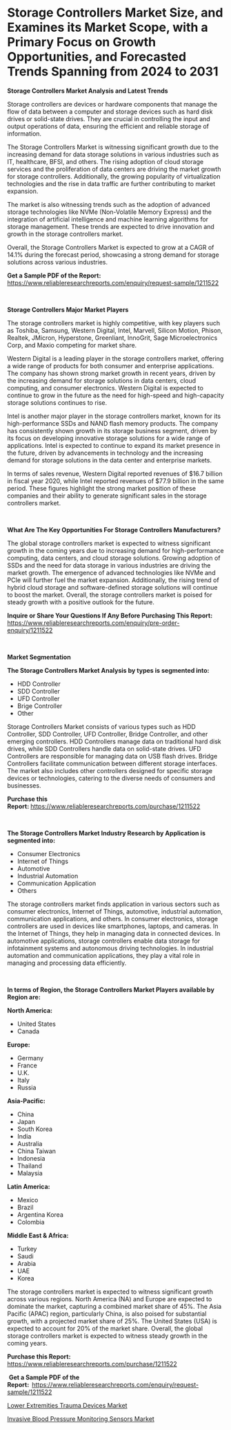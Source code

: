 <p><h1>Storage Controllers Market Size, and Examines its Market Scope, with a Primary Focus on Growth Opportunities, and Forecasted Trends Spanning from 2024 to 2031</h1></p><p><strong>Storage Controllers Market Analysis and Latest Trends</strong></p>
<p><p>Storage controllers are devices or hardware components that manage the flow of data between a computer and storage devices such as hard disk drives or solid-state drives. They are crucial in controlling the input and output operations of data, ensuring the efficient and reliable storage of information.</p><p>The Storage Controllers Market is witnessing significant growth due to the increasing demand for data storage solutions in various industries such as IT, healthcare, BFSI, and others. The rising adoption of cloud storage services and the proliferation of data centers are driving the market growth for storage controllers. Additionally, the growing popularity of virtualization technologies and the rise in data traffic are further contributing to market expansion.</p><p>The market is also witnessing trends such as the adoption of advanced storage technologies like NVMe (Non-Volatile Memory Express) and the integration of artificial intelligence and machine learning algorithms for storage management. These trends are expected to drive innovation and growth in the storage controllers market.</p><p>Overall, the Storage Controllers Market is expected to grow at a CAGR of 14.1% during the forecast period, showcasing a strong demand for storage solutions across various industries.</p></p>
<p><strong>Get a Sample PDF of the Report:&nbsp;</strong> <a href="https://www.reliableresearchreports.com/enquiry/request-sample/1211522">https://www.reliableresearchreports.com/enquiry/request-sample/1211522</a></p>
<p>&nbsp;</p>
<p><strong>Storage Controllers Major Market Players</strong></p>
<p><p>The storage controllers market is highly competitive, with key players such as Toshiba, Samsung, Western Digital, Intel, Marvell, Silicon Motion, Phison, Realtek, JMicron, Hyperstone, Greenliant, InnoGrit, Sage Microelectronics Corp, and Maxio competing for market share.</p><p>Western Digital is a leading player in the storage controllers market, offering a wide range of products for both consumer and enterprise applications. The company has shown strong market growth in recent years, driven by the increasing demand for storage solutions in data centers, cloud computing, and consumer electronics. Western Digital is expected to continue to grow in the future as the need for high-speed and high-capacity storage solutions continues to rise.</p><p>Intel is another major player in the storage controllers market, known for its high-performance SSDs and NAND flash memory products. The company has consistently shown growth in its storage business segment, driven by its focus on developing innovative storage solutions for a wide range of applications. Intel is expected to continue to expand its market presence in the future, driven by advancements in technology and the increasing demand for storage solutions in the data center and enterprise markets.</p><p>In terms of sales revenue, Western Digital reported revenues of $16.7 billion in fiscal year 2020, while Intel reported revenues of $77.9 billion in the same period. These figures highlight the strong market position of these companies and their ability to generate significant sales in the storage controllers market.</p></p>
<p>&nbsp;</p>
<p><strong>What Are The Key Opportunities For Storage Controllers Manufacturers?</strong></p>
<p><p>The global storage controllers market is expected to witness significant growth in the coming years due to increasing demand for high-performance computing, data centers, and cloud storage solutions. Growing adoption of SSDs and the need for data storage in various industries are driving the market growth. The emergence of advanced technologies like NVMe and PCIe will further fuel the market expansion. Additionally, the rising trend of hybrid cloud storage and software-defined storage solutions will continue to boost the market. Overall, the storage controllers market is poised for steady growth with a positive outlook for the future.</p></p>
<p><strong>Inquire or Share Your Questions If Any Before Purchasing This Report:</strong> <a href="https://www.reliableresearchreports.com/enquiry/pre-order-enquiry/1211522">https://www.reliableresearchreports.com/enquiry/pre-order-enquiry/1211522</a></p>
<p>&nbsp;</p>
<p><strong>Market Segmentation</strong></p>
<p><strong>The Storage Controllers Market Analysis by types is segmented into:</strong></p>
<p><ul><li>HDD Controller</li><li>SDD Controller</li><li>UFD Controller</li><li>Brige Controller</li><li>Other</li></ul></p>
<p><p>Storage Controllers Market consists of various types such as HDD Controller, SDD Controller, UFD Controller, Bridge Controller, and other emerging controllers. HDD Controllers manage data on traditional hard disk drives, while SDD Controllers handle data on solid-state drives. UFD Controllers are responsible for managing data on USB flash drives. Bridge Controllers facilitate communication between different storage interfaces. The market also includes other controllers designed for specific storage devices or technologies, catering to the diverse needs of consumers and businesses.</p></p>
<p><strong>Purchase this Report:&nbsp;</strong><a href="https://www.reliableresearchreports.com/purchase/1211522">https://www.reliableresearchreports.com/purchase/1211522</a></p>
<p>&nbsp;</p>
<p><strong>The Storage Controllers Market Industry Research by Application is segmented into:</strong></p>
<p><ul><li>Consumer Electronics</li><li>Internet of Things</li><li>Automotive</li><li>Industrial Automation</li><li>Communication Application</li><li>Others</li></ul></p>
<p><p>The storage controllers market finds application in various sectors such as consumer electronics, Internet of Things, automotive, industrial automation, communication applications, and others. In consumer electronics, storage controllers are used in devices like smartphones, laptops, and cameras. In the Internet of Things, they help in managing data in connected devices. In automotive applications, storage controllers enable data storage for infotainment systems and autonomous driving technologies. In industrial automation and communication applications, they play a vital role in managing and processing data efficiently.</p></p>
<p>&nbsp;</p>
<p><strong>In terms of Region, the Storage Controllers Market Players available by Region are:</strong></p>
<p>
    <p> <strong> North America: </strong>
        <ul>
            <li>United States</li>
            <li>Canada</li>
        </ul>
        </p> 
    <p> <strong> Europe: </strong>
        <ul>
            <li>Germany</li>
            <li>France</li>
            <li>U.K.</li>
            <li>Italy</li>
            <li>Russia</li>
        </ul>
        </p> 
    <p> <strong> Asia-Pacific: </strong>
        <ul>
            <li>China</li>
            <li>Japan</li>
            <li>South Korea</li>
            <li>India</li>
            <li>Australia</li>
            <li>China Taiwan</li>
            <li>Indonesia</li>
            <li>Thailand</li>
            <li>Malaysia</li>
        </ul>
        </p> 
    <p> <strong> Latin America: </strong>
        <ul>
            <li>Mexico</li>
            <li>Brazil</li>
            <li>Argentina Korea</li>
            <li>Colombia</li>
        </ul>
        </p> 
    <p> <strong> Middle East & Africa: </strong>
        <ul>
            <li>Turkey</li>
            <li>Saudi</li>
            <li>Arabia</li>
            <li>UAE</li>
            <li>Korea</li>
        </ul>
    </p>
    </p>
<p><p>The storage controllers market is expected to witness significant growth across various regions. North America (NA) and Europe are expected to dominate the market, capturing a combined market share of 45%. The Asia Pacific (APAC) region, particularly China, is also poised for substantial growth, with a projected market share of 25%. The United States (USA) is expected to account for 20% of the market share. Overall, the global storage controllers market is expected to witness steady growth in the coming years.</p></p>
<p><strong>Purchase this Report: </strong><a href="https://www.reliableresearchreports.com/purchase/1211522">https://www.reliableresearchreports.com/purchase/1211522</a></p>
<p>&nbsp;<strong>Get a Sample PDF of the Report:&nbsp;&nbsp;</strong><a href="https://www.reliableresearchreports.com/enquiry/request-sample/1211522">https://www.reliableresearchreports.com/enquiry/request-sample/1211522</a></p>
<p><strong></strong></p>
<p><p><a href="https://issuu.com/reportprime-2/docs/lower-extremities-trauma-devices-market-size-2030.">Lower Extremities Trauma Devices Market</a></p><p><a href="https://issuu.com/reportprime-2/docs/invasive-blood-pressure-monitoring-sensors-market-">Invasive Blood Pressure Monitoring Sensors Market</a></p></p>